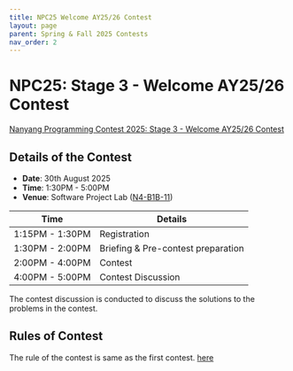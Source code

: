 ```yaml
---
title: NPC25 Welcome AY25/26 Contest
layout: page
parent: Spring & Fall 2025 Contests
nav_order: 2
---
```


# NPC25: Stage 3 - Welcome AY25/26 Contest

<script src="https://cdn.logwork.com/widget/countdown.js"></script>
<a href="https://logwork.com/countdown-timer" class="countdown-timer" data-style="flip3" data-timezone="Asia/Singapore" data-date="2025-08-30 14:00">
Nanyang Programming Contest 2025: Stage 3 - Welcome AY25/26 Contest
</a>

## Details of the Contest

- **Date**: 30th August 2025
- **Time**: 1:30PM - 5:00PM
- **Venue**: Software Project Lab ([N4-B1B-11](https://maps.ntu.edu.sg/#/ntu/d386ffa80e4e46f286d17f08/poi/details/8f9aa110547f4ccf8ba3a97e))

| Time            | Details                                |
| --------------- | -------------------------------------- |
| 1:15PM - 1:30PM | Registration                           |
| 1:30PM - 2:00PM | Briefing & Pre-contest preparation     |   
| 2:00PM - 4:00PM | Contest                                |
| 4:00PM - 5:00PM | Contest Discussion                     |

The contest discussion is conducted to discuss the solutions to the problems in the contest.

## Rules of Contest

The rule of the contest is same as the first contest. [here](/npc/25sp)
